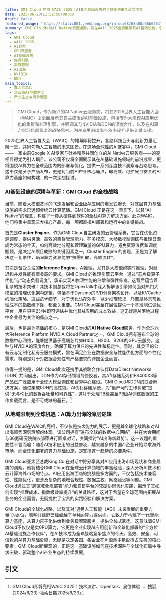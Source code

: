 ```yaml
---
title: GMI Cloud 亮相 WAIC 2025：AI算力基础设施的全球化进击与深层博弈
date: 2025-06-23T11:32:58+08:00
draft: false
featured_image: "https://static001.geekbang.org/infoq/68/68a08a68b6551720555aad5c50f77c35.webp"
summary: GMI Cloud作为AI Native云服务商，将在WAIC 2025全面展示其AI基础设施，包括提升效率和性能的Cluster Engine与Inference Engine，以及与NVIDIA和DDN合作的AI Native Cloud服务。此次参展不仅是技术实力秀，更是GMI Cloud在AI算力全球化部署和AI应用出海战略上的深度布局，旨在通过全栈解决方案，加速企业AI落地并赋能通用人工智能的未来发展。
tags: 
  - GMI Cloud
  - WAIC 2025
  - AI算力
  - GPU云服务
  - AI基础设施
  - 推理引擎
  - 集群管理
  - AI出海
  - NVIDIA
  - DDN
main_topics: 
  - 算力与芯片
  - 企业级AI与数字化
  - 产业生态与商业版图
---
```


> GMI Cloud，作为新兴的AI Native云服务商，将在2025世界人工智能大会（WAIC）上全面展示其自主研发的AI基础设施，包括专为大规模AI应用优化的集群和推理引擎，并强调其与NVIDIA和DDN的深度合作，以及在AI算力全球化部署上的战略思考，为AI应用的出海与效率提升提供关键支撑。

2025世界人工智能大会（WAIC）的帷幕即将拉开，各路科技巨头与创新力量汇聚一堂，共同勾勒人工智能的未来图景。在这场全球性的AI盛宴中，GMI Cloud——一家由前Google X AI专家与硅谷精英共同创立的AI Native云服务商——的亮相显得尤为引人瞩目。该公司不仅将全面展示其在AI基础设施领域的前沿成果，更将围绕AI算力在全球范围内的部署与优化，提供一系列深度技术洞察与战略思考。这不仅是关于产品发布，更是对当前AI产业核心痛点，即高效、可扩展且安全的AI算力基座如何构建，的一次深刻探讨。

### AI基础设施的深耕与革新：GMI Cloud 的全栈战略

当前，随着大模型技术的飞速发展和企业级AI应用的爆发式增长，对底层算力基础设施的需求已远超传统云计算范畴。GMI Cloud 正是在这一背景下，以其“AI Native”的理念，构建了一套从硬件到软件的全栈AI算力解决方案。此次WAIC，他们将集中呈现三大核心产品，每一项都直指AI部署和运行中的关键挑战。

首先是**Cluster Engine**，作为GMI Cloud自主研发的云管理系统，它旨在优化资源调度，提供灵活、高效的集群管理能力。在多模态、大参数模型训练与推理日渐成为常态的今天，如何高效地分配和管理海量的GPU算力，避免资源浪费和调度瓶颈，是决定AI项目成败的关键因素之一。Cluster Engine 的出现，正是为了解决这一复杂性，确保算力资源能够“按需所取，高效流转”。

其次是备受关注的**Inference Engine**。AI推理，尤其是大模型的实时推理，对延迟和并发性能有着极高的要求。GMI Cloud 的推理引擎云平台，通过“芯片级算子优化”与“动态负载调度”，承诺实现AI推理性能的倍增和弹性伸缩。这背后蕴含着复杂的技术突破：其技术副总裁将在OpenTalk中深入拆解该引擎如何面对热门大模型的推理优化架构逻辑，包括基于Dynamo的P/D分离架构设计，以及KVCache的池化策略。这些技术细节，对于优化访存效率、减少推理延迟，乃至最终实现推理成本的指数级下降，都至关重要。GMI Cloud甚至在展位提供一个基准测试调优平台，用户只需2分钟即可评估并优化其AI应用的成本效益，这无疑是AI落地过程中企业最为关注的痛点之一。

最后，也是最为基础的核心，是GMI Cloud的**AI Native Cloud**服务。作为全球六大Reference Platform NVIDIA Cloud Partner之一，GMI Cloud拥有遍布全球的数据中心网络，能够提供基于高端芯片如H100、H200、B200的GPU云服务。这种与NVIDIA的深度合作，确保了算力供应的先进性和稳定性。同时，其灵活的公有云与定制化私有云服务模式，旨在满足企业在数据安全与性能优化方面的个性化需求，特别是对于对数据合规性有严格要求的跨国企业而言。

值得一提的是，GMI Cloud此次还携手其战略合作伙伴DataDirect Networks (DDN) 共同展出。DDN作为AI存储领域的佼佼者，其A³I存储系列和ES400X3等产品已广泛应用于全球大模型训练和智算中心建设。GMI Cloud与DDN的联合解决方案，通过集成DDN的高性能、AI优化存储系统，为“最严苛的工作负载”提供“无与伦比的数据吞吐量和可靠性”，这对于处理TB级甚至PB级AI训练数据的工作负载而言，是不可或缺的基石。[^1]

### 从地域限制到全球机遇：AI算力出海的深层逻辑

GMI Cloud在WAIC的亮相，不仅仅是技术能力的展示，更是其全球化战略和对AI出海趋势深刻理解的体现。该公司拥有“遍布全球的数据中心网络”，并在大会期间与36氪研究院院长邹萍进行圆桌对话，共同探讨“AI出海新趋势”。这一议题的重要性不言而喻：随着AI技术应用的日益普及，越来越多的中国AI企业开始寻求海外市场，而全球化部署的算力基础设施，是支撑这一趋势的必要条件。

GMI Cloud亚太区总裁King Cui在对话中将分享其对AI应用出海市场现状和商业趋势的洞察。他将结合GMI Cloud在全球云计算领域的丰富经验，深入分析AI技术和云计算海外市场的特点。AI应用出海面临的挑战是多方面的，不仅包括技术兼容性、性能优化，更涉及复杂的地域合规性、数据主权、网络延迟等问题。GMI Cloud通过其“跨区域合规部署”能力和自研平台的软硬协同优化实践，揭示了其如何实现“推理成本、指数级效率提升”的关键路径，这对于希望在全球范围内拓展AI业务的企业而言，无疑提供了宝贵的实践经验和解决方案。

GMI Cloud的全球化战略，以及其对“通用人工智能（AGI）未来发展的重要力量”的定位，表明其视野已经超越了单纯的算力提供商。它致力于构建下一代智能算力基座，从算力原子化供给到业务级智算服务，提供全栈式跃迁。这意味着GMI Cloud不仅仅是卖GPU算力，它更是企业实现AI应用创新和全球化部署的“全方位AI基础设施合作伙伴”。在AI技术成为全球战略竞争焦点的今天，高效、安全、可信赖的AI算力基础设施，无疑是决定各国、各企业在AI浪潮中能否抢占先机的核心要素。GMI Cloud所展现的，正是这一基础设施如何在技术深耕与全球化布局中寻求突破，驱动整个AI产业生态的持续发展。

## 引文
[^1]: GMI Cloud即将亮相WAIC 2025：技术演讲、Opentalk、展位体验 ... ·搜狐 (2024/6/23) ·检索日期2025/6/23
